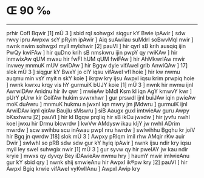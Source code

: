 # Œ 90 ‰
---
prhir CofI Bqwir ]1] mÚ 3 ] sbid rqI sohwgxI siqgur kY Bwie
ipAwir ] sdw rwvy ipru Awpxw scY pRyim ipAwir ] Aiq suAwilau suMdrI
soBwvMqI nwir ] nwnk nwim sohwgxI mylI mylxhwir ]2] pauVI ] hir
qyrI sB krih ausqiq ijin PwQy kwiFAw ] hir quDno krih sB nmskwru
ijin pwpY qy rwiKAw ] hir inmwixAw qUM mwxu hir fwFI hUM qUM fwiFAw ]
hir AhMkwrIAw mwir invwey mnmuK mUV swiDAw ] hir Bgqw dyie
vifAweI grIb AnwiQAw ] 17] slok mÚ 3 ] siqgur kY BwxY jo clY iqsu
vifAweI vfI hoie ] hir kw nwmu auqmu min vsY myit n skY koie ] ikrpw
kry ijsu AwpxI iqsu krim prwpiq hoie ] nwnk kwrxu krqy vis hY
gurmuiK bUJY koie ]1] mÚ 3 ] nwnk hir nwmu ijnI AwrwiDAw Anidnu
hir ilv qwr ] mwieAw bMdI Ksm kI iqn AgY kmwvY kwr ] pUrY pUrw kir
CoifAw hukim svwrxhwr ] gur prswdI ijnI buiJAw iqin pwieAw moK
duAwru ] mnmuK hukmu n jwxnI iqn mwry jm jMdwru ] gurmuiK ijnI
ArwiDAw iqnI qirAw Baujlu sMswru ] siB Aaugx guxI imtwieAw guru
Awpy bKsxhwru ]2] pauVI ] hir kI Bgqw prqIiq hir sB ikCu jwxdw
] hir jyvfu nwhI koeI jwxu hir Drmu bIcwrdw ] kwVw AMdysw ikau kIjY jw
nwhI ADrim mwrdw ] scw swihbu scu inAwau pwpI nru hwrdw ] swlwihhu
Bgqhu kr joiV hir Bgq jn qwrdw ]18] slok mÚ 3 ] Awpxy pRIqm
imil rhw AMqir rKw auir Dwir ] swlwhI so pRB sdw sdw gur kY hyiq
ipAwir ] nwnk ijsu ndir kry iqsu myil ley sweI suhwgix nwir ]1] mÚ
3 ] gur syvw qy hir pweIAY jw kau ndir kryie ] mwxs qy dyvqy Bey
iDAwieAw nwmu hry ] haumY mwir imlwieAnu gur kY sbid qry ] nwnk
shij smwieAnu hir AwpxI ik®pw kry ]2] pauVI ] hir AwpxI Bgiq
krwie vifAweI vyKwlIAnu ] AwpxI Awip kry
####
